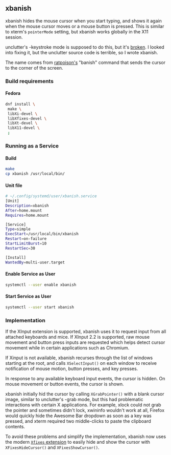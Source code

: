 ## xbanish

xbanish hides the mouse cursor when you start typing, and shows it again when
the mouse cursor moves or a mouse button is pressed.
This is similar to xterm's `pointerMode` setting, but xbanish works globally in
the X11 session.

unclutter's -keystroke mode is supposed to do this, but it's
[broken](https://bugs.launchpad.net/ubuntu/+source/unclutter/+bug/54148).
I looked into fixing it, but the unclutter source code is terrible, so I wrote
xbanish.

The name comes from
[ratpoison's](https://www.nongnu.org/ratpoison/)
"banish" command that sends the cursor to the corner of the screen.

### Build requirements

#### Fedora

```bash
dnf install \
 make \
 libXi-devel \
 libXfixes-devel \
 libXt-devel \
 libX11-devel \
 ;
```

### Running as a Service

#### Build

```bash
make
cp xbanish /usr/local/bin/
```

#### Unit file

```bash
# ~/.config/systemd/user/xbanish.service
[Unit]
Description=xbanish
After=home.mount
Requires=home.mount

[Service]
Type=simple
ExecStart=/usr/local/bin/xbanish
Restart=on-failure
StartLimitBurst=10
RestartSec=30

[Install]
WantedBy=multi-user.target
```

#### Enable Service as User

```bash
systemctl --user enable xbanish
```

#### Start Service as User

```bash
systemctl --user start xbanish
```

### Implementation

If the XInput extension is supported, xbanish uses it to request input from all
attached keyboards and mice.
If XInput 2.2 is supported, raw mouse movement and button press inputs are
requested which helps detect cursor movement while in certain applications such
as Chromium.

If Xinput is not available, xbanish recurses through the list of windows
starting at the root, and calls `XSelectInput()` on each window to receive
notification of mouse motion, button presses, and key presses.

In response to any available keyboard input events, the cursor is hidden.
On mouse movement or button events, the cursor is shown.

xbanish initially hid the cursor by calling `XGrabPointer()` with a blank
cursor image, similar to unclutter's -grab mode, but this had problematic
interactions with certain X applications.
For example, xlock could not grab the pointer and sometimes didn't lock,
xwininfo wouldn't work at all, Firefox would quickly hide the Awesome Bar
dropdown as soon as a key was pressed, and xterm required two middle-clicks to
paste the clipboard contents.

To avoid these problems and simplify the implementation, xbanish now uses the
modern
[`Xfixes` extension](http://cgit.freedesktop.org/xorg/proto/fixesproto/plain/fixesproto.txt)
to easily hide and show the cursor with `XFixesHideCursor()` and
`XFixesShowCursor()`.
